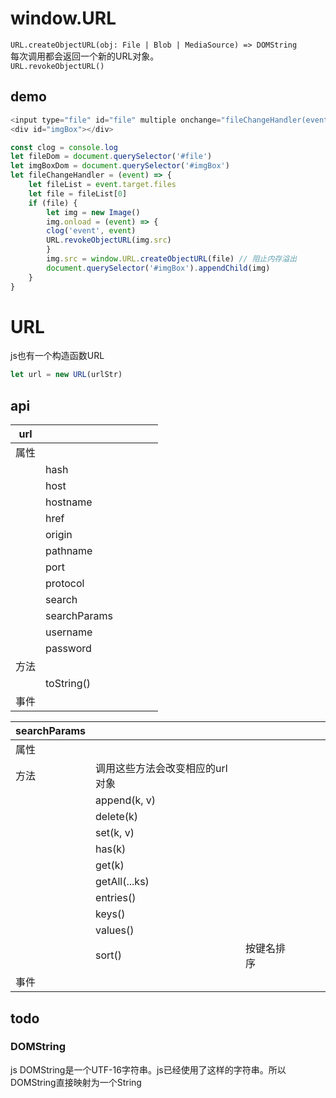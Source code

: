 # window.URL

`URL.createObjectURL(obj: File | Blob | MediaSource) => DOMString`  
每次调用都会返回一个新的URL对象。  
`URL.revokeObjectURL()`  

## demo
```js
<input type="file" id="file" multiple onchange="fileChangeHandler(event)" />
<div id="imgBox"></div>

const clog = console.log
let fileDom = document.querySelector('#file')
let imgBoxDom = document.querySelector('#imgBox')
let fileChangeHandler = (event) => {
    let fileList = event.target.files
    let file = fileList[0]
    if (file) {
        let img = new Image()
        img.onload = (event) => {
        clog('event', event)
        URL.revokeObjectURL(img.src)
        }
        img.src = window.URL.createObjectURL(file) // 阻止内存溢出
        document.querySelector('#imgBox').appendChild(img)
    }
}
```

# URL
js也有一个构造函数URL

```js
let url = new URL(urlStr)
```

## api
|url||||||
|-|-|-|-|-|-|
|属性||||||
||hash|||||
||host|||||
||hostname|||||
||href|||||
||origin|||||
||pathname|||||
||port|||||
||protocol|||||
||search|||||
||searchParams|||||
||username|||||
||password|||||
|方法||||||
||toString()|||||
|事件||||||

|searchParams||||||
|-|-|-|-|-|-|
|属性||||||
|方法|调用这些方法会改变相应的url对象|||||
||append(k, v)|||||
||delete(k)|||||
||set(k, v)|||||
||has(k)|||||
||get(k)|||||
||getAll(...ks)|||||
||entries()|||||
||keys()|||||
||values()|||||
||sort()|按键名排序||||
|事件||||||

## todo
### DOMString
js
DOMString是一个UTF-16字符串。js已经使用了这样的字符串。所以DOMString直接映射为一个String
